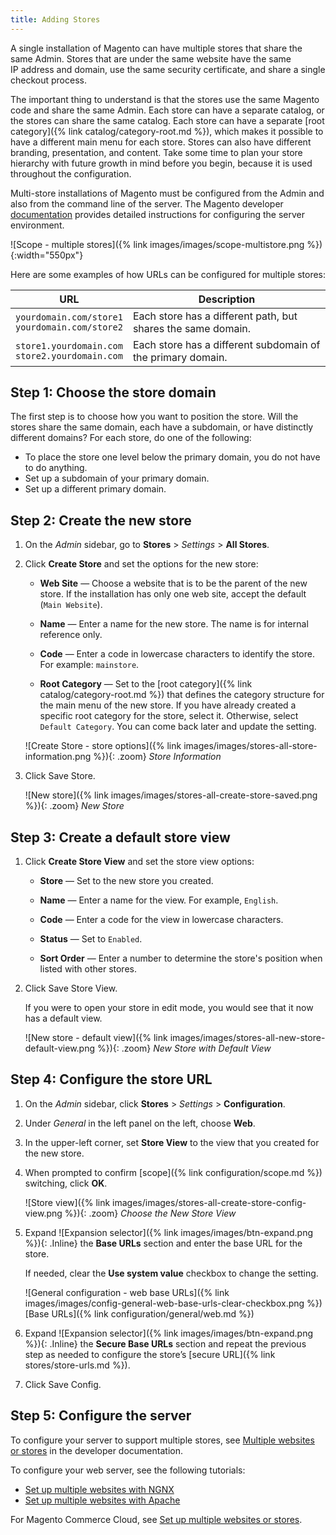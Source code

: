 ```yaml
---
title: Adding Stores
---
```


A single installation of Magento can have multiple stores that share the same Admin. Stores that are under the same website have the same IP address and domain, use the same security certificate, and share a single checkout process.

The important thing to understand is that the stores use the same Magento code and share the same Admin. Each store can have a separate catalog, or the stores can share the same catalog. Each store can have a separate [root category]({% link catalog/category-root.md %}), which makes it possible to have a different main menu for each store. Stores can also have different branding, presentation, and content. Take some time to plan your store hierarchy with future growth in mind before you begin, because it is used throughout the configuration.

Multi-store installations of Magento must be configured from the Admin and also from the command line of the server. The Magento developer [documentation](https://devdocs.magento.com/guides/v2.3/config-guide/multi-site/ms_over.html) provides detailed instructions for configuring the server environment.

![Scope - multiple stores]({% link images/images/scope-multistore.png %}){:width="550px"}

Here are some examples of how URLs can be configured for multiple stores:

| URL | Description |
| --- | ----------- |
| `yourdomain.com/store1`<br>`yourdomain.com/store2` | Each store has a different path, but shares the same domain. |
| `store1.yourdomain.com`<br>`store2.yourdomain.com` | Each store has a different subdomain of the primary domain. |

## Step 1: Choose the store domain

The first step is to choose how you want to position the store. Will the stores share the same domain, each have a subdomain, or have distinctly different domains? For each store, do one of the following:

- To place the store one level below the primary domain, you do not have to do anything.
- Set up a subdomain of your primary domain.
- Set up a different primary domain.

## Step 2: Create the new store

1. On the _Admin_ sidebar, go to **Stores** > _Settings_ > **All Stores**.

1. Click **Create Store** and set the options for the new store:

   - **Web Site** — Choose a website that is to be the parent of the new store. If the installation has only one web site, accept the default (`Main Website`).

   - **Name** — Enter a name for the new store. The name is for internal reference only.

   - **Code** — Enter a code in lowercase characters to identify the store. For example: `mainstore`.

   - **Root Category** — Set to the [root category]({% link catalog/category-root.md %}) that defines the category structure for the main menu of the new store. If you have already created a specific root category for the store, select it. Otherwise, select `Default Category`. You can come back later and update the setting.

    ![Create Store - store options]({% link images/images/stores-all-store-information.png %}){: .zoom}
    _Store Information_

1. Click <span class="btn">Save Store</span>.

    ![New store]({% link images/images/stores-all-create-store-saved.png %}){: .zoom}
    _New Store_

## Step 3: Create a default store view

1. Click **Create Store View** and set the store view options:

   - **Store** — Set to the new store you created.

   - **Name** — Enter a name for the view. For example, `English`.

   - **Code** — Enter a code for the view in lowercase characters.

   - **Status** — Set to `Enabled`.

   - **Sort Order** — Enter a number to determine the store's position when listed with other stores.

1. Click <span class="btn">Save Store View</span>.

    If you were to open your store in edit mode, you would see that it now has a default view.

    ![New store - default view]({% link images/images/stores-all-new-store-default-view.png %}){: .zoom}
    _New Store with Default View_

## Step 4: Configure the store URL

1. On the _Admin_ sidebar, click **Stores** > _Settings_ > **Configuration**.

1. Under _General_ in the left panel on the left, choose **Web**.

1. In the upper-left corner, set **Store View** to the view that you created for the new store.

1. When prompted to confirm [scope]({% link configuration/scope.md %}) switching, click **OK**.

    ![Store view]({% link images/images/stores-all-create-store-config-view.png %}){: .zoom}
    _Choose the New Store View_

1. Expand ![Expansion selector]({% link images/images/btn-expand.png %}){: .Inline} the **Base URLs** section and enter the base URL for the store.

    If needed, clear the **Use system value** checkbox to change the setting.

    ![General configuration - web base URLs]({% link images/images/config-general-web-base-urls-clear-checkbox.png %})
    [Base URLs]({% link configuration/general/web.md %})

1. Expand ![Expansion selector]({% link images/images/btn-expand.png %}){: .Inline} the **Secure Base URLs** section and repeat the previous step as needed to configure the store’s [secure URL]({% link stores/store-urls.md %}).

1. Click <span class="btn">Save Config</span>.

## Step 5: Configure the server

To configure your server to support multiple stores, see [Multiple websites or stores](https://devdocs.magento.com/guides/v2.3/config-guide/multi-site/ms_over.html) in the developer documentation.

To configure your web server, see the following tutorials:

- [Set up multiple websites with NGNX](https://devdocs.magento.com/guides/v2.3/config-guide/multi-site/ms_nginx.html)
- [Set up multiple websites with Apache](https://devdocs.magento.com/guides/v2.3/config-guide/multi-site/ms_apache.html)

For Magento Commerce Cloud, see [Set up multiple websites or stores](https://devdocs.magento.com/cloud/project/project-multi-sites.html).
